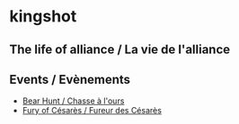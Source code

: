 # kingshot

## The life of alliance / La vie de l'alliance


## Events / Evènements
* [Bear Hunt / Chasse à l'ours](bear.md)
* [Fury of Césarès / Fureur des Césarès](fury.md)
